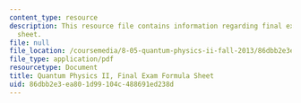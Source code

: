 ```yaml
---
content_type: resource
description: This resource file contains information regarding final exam formula
  sheet.
file: null
file_location: /coursemedia/8-05-quantum-physics-ii-fall-2013/86dbb2e3ea801d99104c488691ed238d_MIT8_05F13_exam_form_2013.pdf
file_type: application/pdf
resourcetype: Document
title: Quantum Physics II, Final Exam Formula Sheet
uid: 86dbb2e3-ea80-1d99-104c-488691ed238d
---
```


